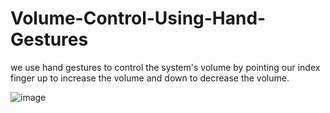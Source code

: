 # Volume-Control-Using-Hand-Gestures


 we use hand gestures to control the system's volume by pointing our index finger up to increase the volume and down to decrease the volume.

![image](https://github.com/Alssymathews/Volume-Control-Using-Hand-Gestures/assets/127756589/f421ec20-dc7b-4136-a486-f65ec05b22aa)
